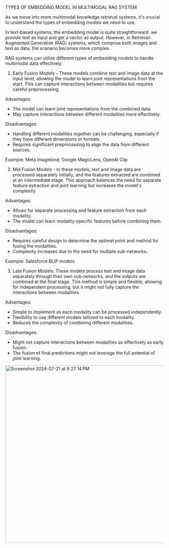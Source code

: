 TYPES OF EMBEDDING MODEL IN MULTIMODAL RAG SYSTEM

As we move into more multimodal knowledge retrieval systems, it's crucial to understand the types of embedding models we need to use.

In text-based systems, the embedding model is quite straightforward: we provide text as input and get a vector as output. However, in Retrieval-Augmented Generation (RAG) systems, which comprise both images and text as data, the scenario becomes more complex.

RAG systems can utilize different types of embedding models to handle multimodal data effectively:

1. Early Fusion Models - These models combine text and image data at the input level, allowing the model to learn joint representations from the start. This can capture interactions between modalities but requires careful preprocessing.

Advantages:
- The model can learn joint representations from the combined data.
- May capture interactions between different modalities more effectively.

Disadvantages:
- Handling different modalities together can be challenging, especially if they have different dimensions or formats.
- Requires significant preprocessing to align the data from different sources.

Example: Meta Imagebind, Google MagicLens, OpenAI Clip

2. Mid Fusion Models -  In these models, text and image data are processed separately initially, and the features extracted are combined at an intermediate stage. This approach balances the need for separate feature extraction and joint learning but increases the model's complexity.

Advantages:
- Allows for separate processing and feature extraction from each modality.
- The model can learn modality-specific features before combining them.

Disadvantages:
- Requires careful design to determine the optimal point and method for fusing the modalities.
- Complexity increases due to the need for multiple sub-networks.

Example: Salesforce BLIP models

3. Late Fusion Models: These models process text and image data separately through their own sub-networks, and the outputs are combined at the final stage. This method is simple and flexible, allowing for independent processing, but it might not fully capture the interactions between modalities.

Advantages:
- Simple to implement as each modality can be processed independently.
- Flexibility to use different models tailored to each modality.
- Reduces the complexity of combining different modalities.

Disadvantages:
- Might not capture interactions between modalities as effectively as early fusion.
- The fusion of final predictions might not leverage the full potential of joint learning.
<img width="563" alt="Screenshot 2024-07-21 at 9 27 14 PM" src="https://github.com/user-attachments/assets/bbfe72e3-2378-42cc-961a-999d96e9e44f">


